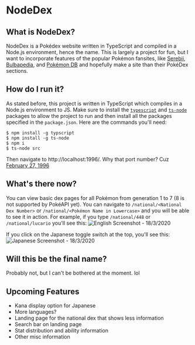# NodeDex

## What is NodeDex?
NodeDex is a Pokédex website written in TypeScript and compiled in a Node.js environment, hence the name. This is largely a project for fun, but I want to incorporate features of the popular Pokémon fansites, like [Serebii](https://www.serebii.net/), [Bulbapedia](https://bulbapedia.bulbagarden.net/), and [Pokémon DB](https://pokemondb.net/) and hopefully make a site than their PokéDex sections.

## How do I run it?
As stated before, this project is written in TypeScript which compiles in a Node.js environment to JS. Make sure to install the [`typescript`](https://www.typescriptlang.org/) and [`ts-node`](https://www.npmjs.com/package/ts-node) packages to allow the project to run and then install all the packages specified in the `package.json`. Here are the commands you'll need:
```shell
$ npm install -g typscript
$ npm install -g ts-node
$ npm i
$ ts-node src
```
Then navigate to http://localhost:1996/.
Why that port number? Cuz [February 27, 1996](https://bulbapedia.bulbagarden.net/wiki/Pok%C3%A9mon_Day)

## What's there now?
You can view basic dex pages for all Pokémon from generation 1 to 7 (8 is not supported by PokéAPI yet). You can navigate to `/national/<National Dex Number>` or `/national/<Pokémon Name in Lowercase>` and you will be able to see it in action. For example, if you type
`/national/448` or `/national/lucario`
you'll see this:
![English Screenshot - 18/3/2020](https://i.imgur.com/TUJhtEl.png "English Screenshot - 18/3/2020")

If you click on the Japanese toggle switch at the top, you'll see this:
![Japanese Screenshot - 18/3/2020](https://i.imgur.com/uHr1auR.png "Japanese Screenshot - 18/3/2020")

## Will this be the final name?
Probably not, but I can't be bothered at the moment. lol

## Upcoming Features
- Kana display option for Japanese
- More languages?
- Landing page for the national dex that shows less information
- Search bar on landing page
- Stat distribution and ability information
- Other misc information
